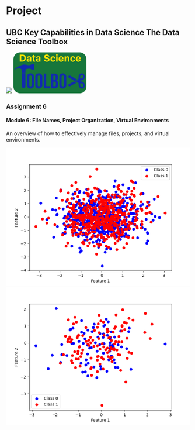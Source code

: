 # Project

## UBC Key Capabilities in Data Science The Data Science Toolbox 

<img src="https://ubc-mds.github.io/img/mdslogopad.png" width="200px"></img>
<img src="images/ubc_the_data_science_toolbox.png" width="200x"></img>

### Assignment 6

#### Module 6: File Names, Project Organization, Virtual Environments
An overview of how to effectively manage files, projects, and virtual environments.

![dataset image](images/dataset-image.png)
![predictions image](images/predictions.png)
